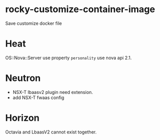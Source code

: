 # rocky-customize-container-image
Save customize docker file

# Heat
OS::Nova::Server use property `personality` use nova api 2.1.

# Neutron
* NSX-T lbaasv2 plugin need extension.
* add NSX-T fwaas config

# Horizon
Octavia and LbaasV2 cannot exist together.
